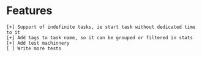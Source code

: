 # Features
    [+] Support of indefinite tasks, ie start task without dedicated time to it
    [+] Add tags to task name, so it can be grouped or filtered in stats
    [+] Add test machinnery
    [ ] Write more tests
